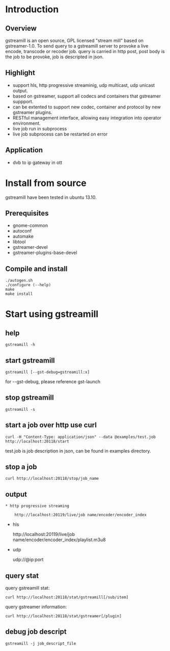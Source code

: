 # Introduction

## Overview

gstreamill is an open source, GPL licensed "stream mill" based on gstreamer-1.0. To send query to a gstreamill server to provoke a live encode, transcode or recoder job. query is carried in http post, post body is the job to be provoke, job is descripted in json.

## Highlight

   * support hls, http progressive streaminig, udp multicast, udp unicast output.
   * based on gstreamer, support all codecs and containers that gstreamer suppport.
   * can be extented to support new codec, container and protocol by new gstreamer plugins.
   * RESTful management interface, allowing easy integration into operator environment.
   * live job run in subprocess
   * live job subprocess can be restarted on error

## Application

   * dvb to ip gateway in ott

# Install from source

gstreamill have been tested in ubuntu 13.10.

## Prerequisites

   * gnome-common
   * autoconf
   * automake
   * libtool
   * gstreamer-devel
   * gstreamer-plugins-base-devel

## Compile and install

    ./autogen.sh
    ./configure (--help)
    make
    make install

# Start using gstreamill

## help

    gstreamill -h

## start gstreamill

    gstreamill [--gst-debug=gstreamill:x]

for --gst-debug, please reference gst-launch

## stop gstreamill

    gstreamill -s

## start a job over http use curl

    curl -H "Content-Type: application/json" --data @examples/test.job http://localhost:20118/start

test.job is job description in json, can be found in examples directory.

## stop a job

    curl http://localhost:20118/stop/job_name

## output

    * http progressive streaming

        http://localhost:20119/live/job name/encoder/encoder_index

* hls

    http://localhost:20119/live/job name/encoder/encoder_index/playlist.m3u8

* udp

    udp://@ip:port

## query stat

query gstreamill stat:

    curl http://localhost:20118/stat/gstreamill[/sub/item]

query gstreamer information:

    curl http://localhost:20118/stat/gstreamer[/plugin]

## debug job descript

    gstreamill -j job_descript_file
